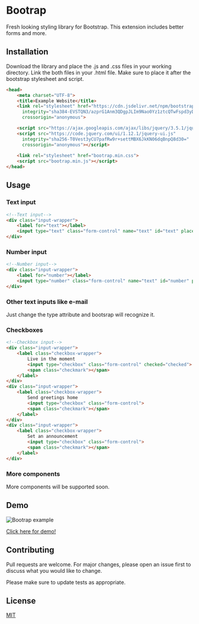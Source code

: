 # Bootrap

Fresh looking styling library for Bootstrap. This extension includes better forms  and more.

## Installation

Download the library and place the .js and .css files in your working directory. Link the both files in your .html file. Make sure to place it after the bootstrap stylesheet and script.

```html
<head>
    <meta charset="UTF-8">
    <title>Example Website</title>
    <link rel="stylesheet" href="https://cdn.jsdelivr.net/npm/bootstrap@5.0.2/dist/css/bootstrap.min.css" 
      integrity="sha384-EVSTQN3/azprG1Anm3QDgpJLIm9Nao0Yz1ztcQTwFspd3yD65VohhpuuCOmLASjC" 
      crossorigin="anonymous">

    <script src="https://ajax.googleapis.com/ajax/libs/jquery/3.5.1/jquery.min.js"></script>
    <script src="https://code.jquery.com/ui/1.12.1/jquery-ui.js" 
      integrity="sha256-T0Vest3yCU7pafRw9r+settMBX6JkKN06dqBnpQ8d30=" 
      crossorigin="anonymous"></script>
    
    <link rel="stylesheet" href="bootrap.min.css">
    <script src="bootrap.min.js"></script>
</head>
```

## Usage

### Text input
```html
<!--Text input-->
<div class="input-wrapper">
    <label for="text"></label>
    <input type="text" class="form-control" name="text" id="text" placeholder="Text eingeben" required>
</div>
```

### Number input
```html
<!--Number input-->
<div class="input-wrapper">
    <label for="number"></label>
    <input type="number" class="form-control" name="text" id="number" placeholder="Nr." required>
</div>
```

### Other text inputs like e-mail
Just change the type attribute and bootsrap will recognize it.

### Checkboxes

```html
<!--Checkbox input-->
<div class="input-wrapper">
    <label class="checkbox-wrapper">
        Live in the moment
        <input type="checkbox" class="form-control" checked="checked">
        <span class="checkmark"></span>
    </label>
</div>
<div class="input-wrapper">
    <label class="checkbox-wrapper">
        Send greetings home
        <input type="checkbox" class="form-control">
        <span class="checkmark"></span>
    </label>
</div>
<div class="input-wrapper">
    <label class="checkbox-wrapper">
        Set an announcement
        <input type="checkbox" class="form-control">
        <span class="checkmark"></span>
    </label>
</div>
```

### More components
More components will be supported soon.

## Demo

![Bootrap example](https://i.ibb.co/pLjx046/bootrap.png)

[Click here for demo!](https://verdreht.github.io/Bootrap/)

## Contributing
Pull requests are welcome. For major changes, please open an issue first to discuss what you would like to change.

Please make sure to update tests as appropriate.

## License
[MIT](https://choosealicense.com/licenses/mit/)
